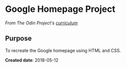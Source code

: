 # Google Homepage Project

_From The Odin Project's [curriculum](http://www.theodinproject.com/courses/web-development-101/lessons/html-css)_

## Purpose
To recreate the Google homepage using HTML and CSS.  

**Created date**: 2018-05-12